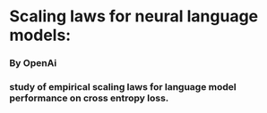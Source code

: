 # Scaling laws for neural language models:
### By OpenAi
### study of empirical scaling laws for language model performance on cross entropy loss. 

